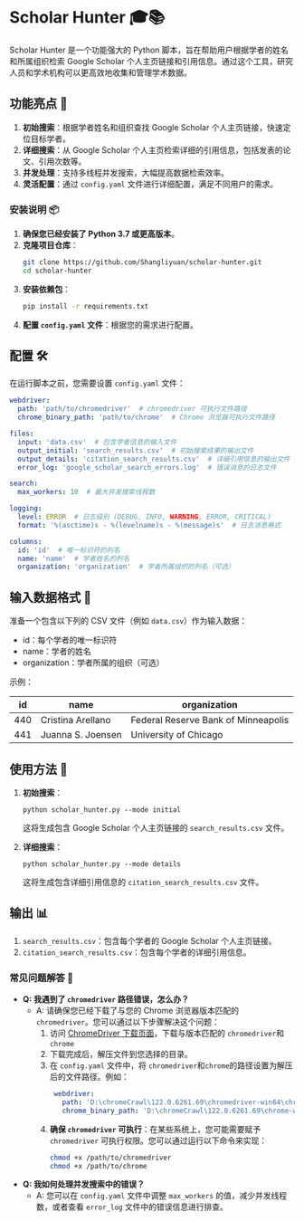# Scholar Hunter 🎓📚

Scholar Hunter 是一个功能强大的 Python 脚本，旨在帮助用户根据学者的姓名和所属组织检索 Google Scholar 个人主页链接和引用信息。通过这个工具，研究人员和学术机构可以更高效地收集和管理学术数据。

## 功能亮点 🌟

1. **初始搜索**：根据学者姓名和组织查找 Google Scholar 个人主页链接，快速定位目标学者。
2. **详细搜索**：从 Google Scholar 个人主页检索详细的引用信息，包括发表的论文、引用次数等。
3. **并发处理**：支持多线程并发搜索，大幅提高数据检索效率。
4. **灵活配置**：通过 `config.yaml` 文件进行详细配置，满足不同用户的需求。

### 安装说明 📦

1. **确保您已经安装了 Python 3.7 或更高版本**。
2. **克隆项目仓库**：
   ```bash
   git clone https://github.com/Shangliyuan/scholar-hunter.git
   cd scholar-hunter
   ```
3. **安装依赖包**：
   ```bash
   pip install -r requirements.txt
   ```
4. **配置 `config.yaml` 文件**：根据您的需求进行配置。

## 配置 🛠️

在运行脚本之前，您需要设置 `config.yaml` 文件：

```yaml
webdriver:
  path: 'path/to/chromedriver'  # chromedriver 可执行文件路径
  chrome_binary_path: 'path/to/chrome'  # Chrome 浏览器可执行文件路径

files:
  input: 'data.csv'  # 包含学者信息的输入文件
  output_initial: 'search_results.csv'  # 初始搜索结果的输出文件
  output_details: 'citation_search_results.csv'  # 详细引用信息的输出文件
  error_log: 'google_scholar_search_errors.log'  # 错误消息的日志文件

search:
  max_workers: 10  # 最大并发搜索线程数

logging:
  level: ERROR  # 日志级别 (DEBUG, INFO, WARNING, ERROR, CRITICAL)
  format: '%(asctime)s - %(levelname)s - %(message)s'  # 日志消息格式

columns:
  id: 'id'  # 唯一标识符的列名
  name: 'name'  # 学者姓名的列名
  organization: 'organization'  # 学者所属组织的列名（可选）
```

## 输入数据格式 📝

准备一个包含以下列的 CSV 文件（例如 `data.csv`）作为输入数据：

- id：每个学者的唯一标识符
- name：学者的姓名
- organization：学者所属的组织（可选）

示例：

| id  | name              | organization                          |
|-----|-------------------|---------------------------------------|
| 440 | Cristina Arellano | Federal Reserve Bank of Minneapolis   |
| 441 | Juanna S. Joensen | University of Chicago                 |

## 使用方法 🚀

1. **初始搜索**：
   ```
   python scholar_hunter.py --mode initial
   ```
   这将生成包含 Google Scholar 个人主页链接的 `search_results.csv` 文件。

2. **详细搜索**：
   ```
   python scholar_hunter.py --mode details
   ```
   这将生成包含详细引用信息的 `citation_search_results.csv` 文件。

## 输出 📊

1. `search_results.csv`：包含每个学者的 Google Scholar 个人主页链接。
2. `citation_search_results.csv`：包含每个学者的详细引用信息。

### 常见问题解答 🤔

- **Q: 我遇到了 `chromedriver` 路径错误，怎么办？**
  - A: 请确保您已经下载了与您的 Chrome 浏览器版本匹配的 `chromedriver`。您可以通过以下步骤解决这个问题：
    1. 访问 [ChromeDriver 下载页面](https://developer.chrome.com/docs/chromedriver/downloads)，下载与版本匹配的 `chromedriver`和`chrome`
    2. 下载完成后，解压文件到您选择的目录。
    3. 在 `config.yaml` 文件中，将 `chromedriver`和`chrome`的路径设置为解压后的文件路径。例如：
       ```yaml
        webdriver:
          path: 'D:\chromeCrawl\122.0.6261.69\chromedriver-win64\chromedriver.exe'  
          chrome_binary_path: 'D:\chromeCrawl\122.0.6261.69\chrome-win64\chrome.exe' 
       ```
    4. **确保 `chromedriver` 可执行**：在某些系统上，您可能需要赋予 `chromedriver` 可执行权限。您可以通过运行以下命令来实现：
       ```bash
       chmod +x /path/to/chromedriver
       chmod +x /path/to/chrome
       ```
- **Q: 我如何处理并发搜索中的错误？**
  - A: 您可以在 `config.yaml` 文件中调整 `max_workers` 的值，减少并发线程数，或者查看 `error_log` 文件中的错误信息进行排查。
